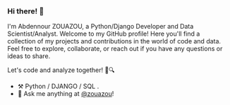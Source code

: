 ### Hi there! 👋


I'm Abdennour ZOUAZOU, a Python/Django Developer and Data Scientist/Analyst. Welcome to my GitHub profile! Here you'll find a collection of my projects and contributions in the world of code and data. Feel free to explore, collaborate, or reach out if you have any questions or ideas to share.

Let's code and analyze together! 🐍🔍



- ⚒️ Python / DJANGO / SQL .
- 💭 Ask me anything at [@zouazou](https://twitter.com/zouazou)!


